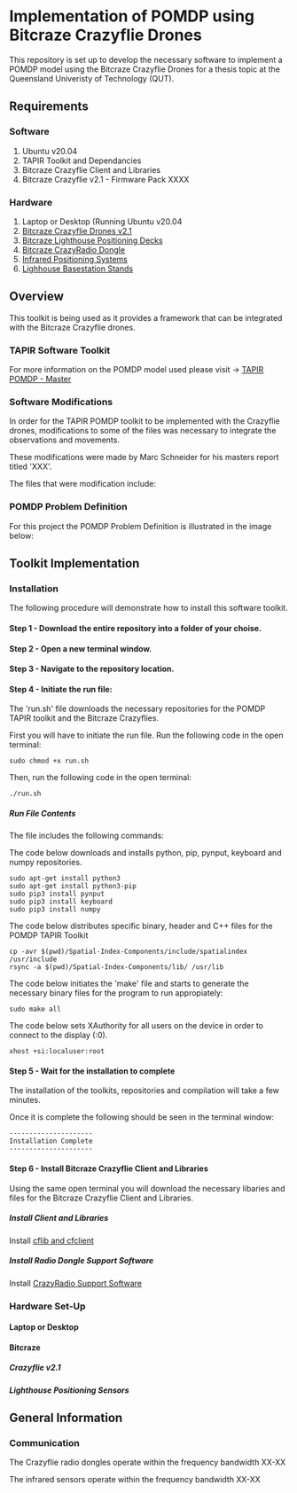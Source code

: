 # Implementation of POMDP using Bitcraze Crazyflie Drones
This repository is set up to develop the necessary software to implement a POMDP model using the Bitcraze Crazyflie Drones for a thesis topic at the Queensland Univeristy of Technology (QUT). 

## Requirements
### Software
1. Ubuntu v20.04
2. TAPIR Toolkit and Dependancies
3. Bitcraze Crazyflie Client and Libraries
4. Bitcraze Crazyflie v2.1 - Firmware Pack XXXX

### Hardware
1. Laptop or Desktop (Running Ubuntu v20.04
2. [Bitcraze Crazyflie Drones v2.1](https://store.bitcraze.io/products/crazyflie-2-1)
3. [Bitcraze Lighthouse Positioning Decks](https://www.bitcraze.io/products/lighthouse-positioning-deck)
4. [Bitcraze CrazyRadio Dongle](https://store.bitcraze.io/collections/accessories/products/crazyradio-pa)
5. [Infrared Positioning Systems](https://store.bitcraze.io/collections/positioning/products/lighthouse-v2-base-station)
6. [Lighhouse Basestation Stands](https://www.amazon.com.au/Selens-Adjustable-Aluminium-Stands-Carrying/dp/B01N7QR332/ref=d_pd_sim_sccl_2_5/356-0311129-5408244?pd_rd_w=64CKI&content-id=amzn1.sym.128b624f-6806-46cb-b7e9-12435bd6f216&pf_rd_p=128b624f-6806-46cb-b7e9-12435bd6f216&pf_rd_r=FQKJ0ASHG5JY35GA7B5P&pd_rd_wg=FtWAi&pd_rd_r=696c03ca-82fc-4803-bb4e-034f009a768d&pd_rd_i=B01N7QR332&psc=1)

## Overview
This toolkit is being used as it provides a framework that can be integrated with the Bitcraze Crazyflie drones. 

### TAPIR Software Toolkit
For more information on the POMDP model used please visit -> [TAPIR POMDP - Master](https://github.com/RDLLab/tapir)

### Software Modifications
In order for the TAPIR POMDP toolkit to be implemented with the Crazyflie drones, modifications to some of the files was necessary to integrate the observations and movements. 

These modifications were made by Marc Schneider for his masters report titled 'XXX'.

The files that were modification include:

### POMDP Problem Definition
For this project the POMDP Problem Definition is illustrated in the image below: 


## Toolkit Implementation

### Installation
The following procedure will demonstrate how to install this software toolkit.

#### Step 1 - Download the entire repository into a folder of your choise.
#### Step 2 - Open a new terminal window.
#### Step 3 - Navigate to the repository location.
#### Step 4 - Initiate the run file:
The 'run.sh' file downloads the necessary repositories for the POMDP TAPIR toolkit and the Bitcraze Crazyflies. 

First you will have to initiate the run file. Run the following code in the open terminal:
```
sudo chmod +x run.sh
```

Then, run the following code in the open terminal:
```
./run.sh
```

##### Run File Contents
The file includes the following commands: 

The code below downloads and installs python, pip, pynput, keyboard and numpy repositories.
```
sudo apt-get install python3
sudo apt-get install python3-pip
sudo pip3 install pynput
sudo pip3 install keyboard
sudo pip3 install numpy
```

The code below distributes specific binary, header and C++ files for the POMDP TAPIR Toolkit
```
cp -avr $(pwd)/Spatial-Index-Components/include/spatialindex /usr/include
rsync -a $(pwd)/Spatial-Index-Components/lib/ /usr/lib
```
The code below initiates the 'make' file and starts to generate the necessary binary files for the program to run appropiately:
```
sudo make all
```

The code below sets XAuthority for all users on the device in order to connect to the display (:0).
```
xhost +si:localuser:root
```

#### Step 5 - Wait for the installation to complete
The installation of the toolkits, repositories and compilation will take a few minutes. 

Once it is complete the following should be seen in the terminal window:
```
---------------------
Installation Complete
---------------------
```

#### Step 6 - Install Bitcraze Crazyflie Client and Libraries
Using the same open terminal you will download the necessary libaries and files for the Bitcraze Crazyflie Client and Libraries.

##### Install Client and Libraries
Install [cflib and cfclient](https://github.com/bitcraze/crazyflie-clients-python/blob/master/docs/installation/install.md)

##### Install Radio Dongle Support Software
Install [CrazyRadio Support Software](https://github.com/bitcraze/crazyradio-firmware)

### Hardware Set-Up

#### Laptop or Desktop

#### Bitcraze
##### Crazyflie v2.1

##### Lighthouse Positioning Sensors

##### 

## General Information

### Communication 
The Crazyflie radio dongles operate within the frequency bandwidth XX-XX

The infrared sensors operate within the frequency bandwidth XX-XX

